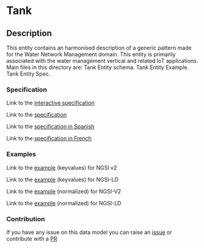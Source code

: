 # Tank

## Description 

This entity contains an harmonised description of a generic pattern made for the Water Network Management domain.
This entity is primarily associated with the water management vertical and related IoT applications.
Main files in this directory are:
Tank Entity schema.
Tank Entity Example.
Tank Entity Spec.

### Specification

Link to the [interactive specification](https://swagger.lab.fiware.org/?url=https://smart-data-models.github.io/dataModel.WaterNetworkManagement/Tank/swagger.yaml)

Link to the [specification](https://github.com/smart-data-models/dataModel.WaterNetworkManagement/blob/master/Tank/doc/spec.md)

Link to the [specification in Spanish](https://github.com/smart-data-models/dataModel.WaterNetworkManagement/blob/master/Tank/doc/spec_ES.md)

Link to the [specification in French](https://github.com/smart-data-models/dataModel.WaterNetworkManagement/blob/master/Tank/doc/spec_FR.md)
### Examples

Link to the [example](https://smart-data-models.github.io/dataModel.WaterNetworkManagement/Tank/examples/example.json) (keyvalues) for NGSI v2

Link to the [example](https://smart-data-models.github.io/dataModel.WaterNetworkManagement/Tank/examples/example.jsonld) (keyvalues) for NGSI-LD

Link to the [example](https://smart-data-models.github.io/dataModel.WaterNetworkManagement/Tank/examples/example-normalized.json) (normalized) for NGSI-V2

Link to the [example](https://smart-data-models.github.io/dataModel.WaterNetworkManagement/Tank/examples/example-normalized.jsonld) (normalized) for NGSI-LD
### Contribution

 If you have any issue on this data model you can raise an [issue](https://github.com/smart-data-models/dataModel.WaterNetworkManagement/issues)  or contribute with a [PR](https://github.com/smart-data-models/dataModel.WaterNetworkManagement/pulls)
